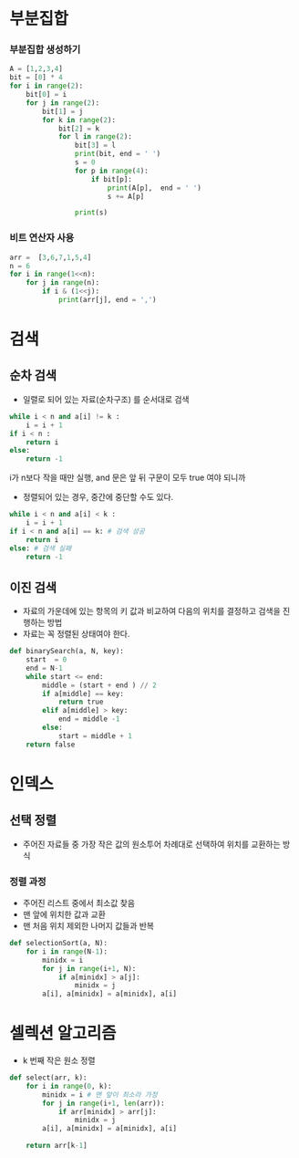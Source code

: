 # 부분집합

### 부분집합 생성하기
```python
A = [1,2,3,4]
bit = [0] * 4
for i in range(2):
    bit[0] = i
    for j in range(2):
        bit[1] = j
        for k in range(2):
            bit[2] = k
            for l in range(2):
                bit[3] = l
                print(bit, end = ' ')
                s = 0
                for p in range(4):
                    if bit[p]:
                        print(A[p],  end = ' ')
                        s += A[p]

                print(s)
``` 

### 비트 연산자 사용
```python
arr =  [3,6,7,1,5,4]
n = 6
for i in range(1<<n):
    for j in range(n):
        if i & (1<<j):
            print(arr[j], end = ',')
```

# 검색

## 순차 검색
- 일렬로 되어 있는 자료(순차구조) 를 순서대로 검색
```python
while i < n and a[i] != k :
    i = i + 1
if i < n :
    return i 
else:
    return -1
```
i가 n보다 작을 때만 실행, and 문은 앞 뒤 구문이 모두 true 여야 되니까

- 정렬되어 있는 경우, 중간에 중단할 수도 있다.
```python
while i < n and a[i] < k :
    i = i + 1
if i < n and a[i] == k: # 검색 성공
    return i 
else: # 검색 실패
    return -1
```

## 이진 검색
- 자료의 가운데에 있는 항목의 키 값과 비교하여 다음의 위치를 결정하고 검색을 진행하는 방법
- 자료는 꼭 정렬된 상태여야 한다.
```python
def binarySearch(a, N, key):
    start  = 0 
    end = N-1
    while start <= end:
        middle = (start + end ) // 2
        if a[middle] == key:
            return true
        elif a[middle] > key:
            end = middle -1
        else: 
            start = middle + 1
    return false
```

# 인덱스
## 선택 정렬
- 주어진 자료들 중 가장 작은 값의 원소투어 차례대로 선택하여 위치를 교환하는 방식
### 정렬 과정
- 주어진 리스트 중에서 최소값 찾음
- 맨 앞에 위치한 값과 교환
- 맨 처음 위치 제외한 나머지 값들과 반복

```python
def selectionSort(a, N):
    for i in range(N-1):
        minidx = i
        for j in range(i+1, N):
            if a[minidx] > a[j]:
                minidx = j
        a[i], a[minidx] = a[minidx], a[i]
```

# 셀렉션 알고리즘
- k 번째 작은 원소 정렬 
```python
def select(arr, k):
    for i in range(0, k):
        minidx = i # 맨 앞이 최소라 가정
        for j in range(i+1, len(arr)): 
            if arr[minidx] > arr[j]:
                minidx = j
        a[i], a[minidx] = a[minidx], a[i]
    
    return arr[k-1]
```
